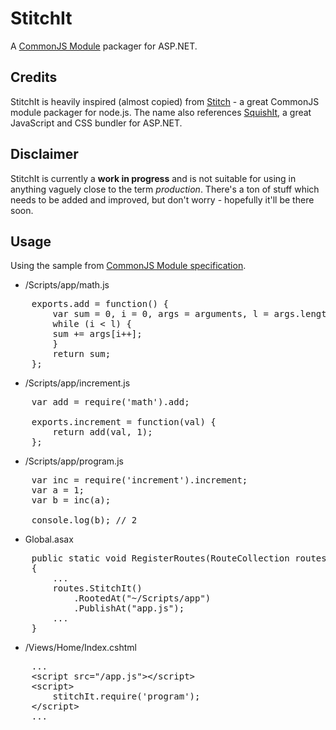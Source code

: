 # StitchIt

A [CommonJS Module](http://wiki.commonjs.org/wiki/Modules/1.1.1) packager for ASP.NET.

## Credits

StitchIt is heavily inspired (almost copied) from [Stitch](https://github.com/sstephenson/stitch) - a great CommonJS module packager for node.js. The name also references [SquishIt](https://github.com/jetheredge/SquishIt), a great JavaScript and CSS bundler for ASP.NET.

## Disclaimer

StitchIt is currently a **work in progress** and is not suitable for using in anything vaguely close to the term *production*. There's a ton of stuff which needs to be added and improved, but don't worry - hopefully it'll be there soon.

## Usage
Using the sample from [CommonJS Module specification](http://wiki.commonjs.org/wiki/Modules/1.1.1#Sample_Code).

* /Scripts/app/math.js
<pre>
	exports.add = function() {
	    var sum = 0, i = 0, args = arguments, l = args.length;
	    while (i < l) {
		sum += args[i++];
	    }
	    return sum;
	};
</pre>

* /Scripts/app/increment.js
<pre>
	var add = require('math').add;

	exports.increment = function(val) {
	    return add(val, 1);
	};
</pre>

* /Scripts/app/program.js
<pre>
	var inc = require('increment').increment;
	var a = 1;
	var b = inc(a);

	console.log(b); // 2
</pre>

* Global.asax
<pre>
	public static void RegisterRoutes(RouteCollection routes)
	{
		...
		routes.StitchIt()
			.RootedAt("~/Scripts/app")
			.PublishAt("app.js");
		...
	}
</pre>

* /Views/Home/Index.cshtml
<pre>
	...
	&lt;script src="/app.js"&gt;&lt;/script&gt;
	&lt;script&gt;
	    stitchIt.require('program');
	&lt;/script&gt;
	...
</pre>
